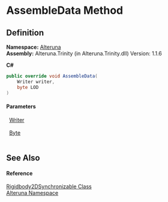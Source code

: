 # AssembleData Method




## Definition
**Namespace:** <a href="N_Alteruna">Alteruna</a>  
**Assembly:** Alteruna.Trinity (in Alteruna.Trinity.dll) Version: 1.1.6

**C#**
``` C#
public override void AssembleData(
	Writer writer,
	byte LOD
)
```



#### Parameters
<dl><dt>  <a href="T_Alteruna_Writer">Writer</a></dt><dd> </dd><dt>  <a href="https://learn.microsoft.com/dotnet/api/system.byte" target="_blank" rel="noopener noreferrer">Byte</a></dt><dd> </dd></dl>

## See Also


#### Reference
<a href="T_Alteruna_Rigidbody2DSynchronizable">Rigidbody2DSynchronizable Class</a>  
<a href="N_Alteruna">Alteruna Namespace</a>  
